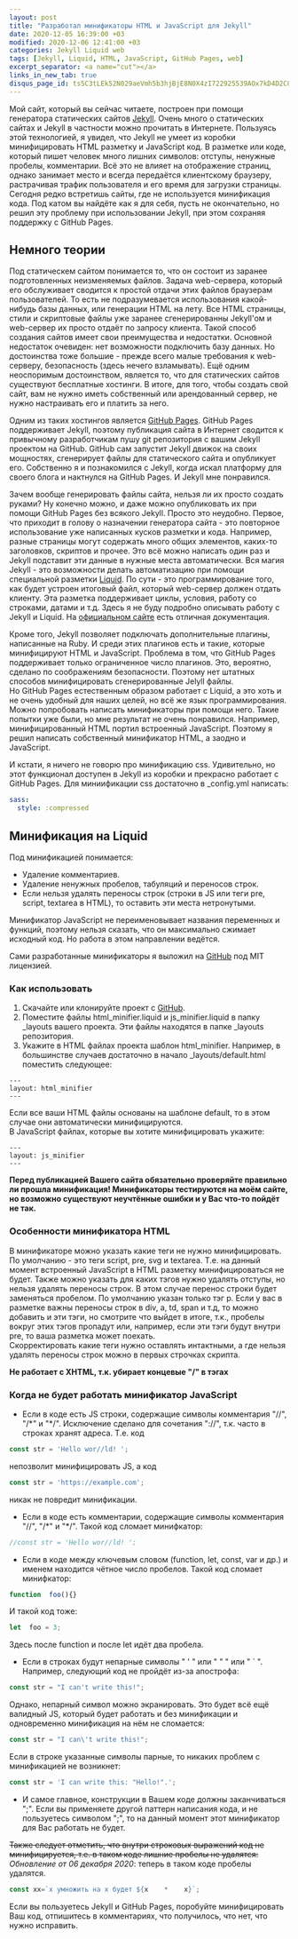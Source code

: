 ```yaml
---
layout: post
title: "Разработал минификаторы HTML и JavaScript для Jekyll"
date: 2020-12-05 16:39:00 +03
modified: 2020-12-06 12:41:00 +03
categories: Jekyll Liquid web
tags: [Jekyll, Liquid, HTML, JavaScript, GitHub Pages, web]
excerpt_separator: <a name="cut"></a>
links_in_new_tab: true
disqus_page_id: ts5C3tLEk52N029aeVmh5b3hjBjE8N0X4zI722925539AOx7kD4D2C8T92T542Ec
---
```

Мой сайт, который вы сейчас читаете, построен при помощи генератора статических сайтов [Jekyll](https://jekyllrb.com/). Очень много о статических сайтах и Jekyll в частности можно прочитать в Интернете. Пользуясь этой технологией, я увидел, что Jekyll не умеет из коробки минифицировать HTML разметку и JavaScript код. В разметке или коде, который пишет человек много лишних символов: отступы, ненужные пробелы, комментарии. Всё это не влияет на отображение страниц, однако занимает место и всегда передаётся клиентскому браузеру, растрачивая трафик пользователя и его время для загрузки страницы. Сегодня редко встретишь сайты, где не используется минификация кода. Под катом вы найдёте как я для себя, пусть не окончательно, но решил эту проблему при использовании Jekyll, при этом сохраняя поддержку с GitHub Pages.  
<a name="cut"></a>
## Немного теории
Под статическем сайтом понимается то, что он состоит из заранее подготовленных неизменяемых файлов. Задача web-сервера, который его обслуживает сводится к простой отдачи этих файлов браузерам пользователей. То есть не подразумевается использования какой-нибудь базы данных, или генерации HTML на лету. Все HTML страницы, стили и скриптовые файлы уже заранее сгенерированны Jekyll'ом и web-сервер их просто отдаёт по запросу клиента. Такой способ создания сайтов имеет свои преимущества и недостатки. Основной недостаток очевиден: нет возможности подключить базу данных. Но достоинства тоже большие - прежде всего малые требования к web-серверу, безопасность (здесь нечего взламывать). Ещё одним неоспоримым достоинством, является то, что для статических сайтов существуют бесплатные хостинги. В итоге, для того, чтобы создать свой сайт, вам не нужно иметь собственный или арендованный сервер, не нужно настраивать его и платить за него.

Одним из таких хостингов является [GitHub Pages](https://pages.github.com/). GitHub Pages поддерживает Jekyll, поэтому публикация сайта в Интернет сводится к привычному разработчикам пушу git репозитория с вашим Jekyll проектом на GitHub. GitHub сам запустит Jekyll движок на своих мощностях, сгенерирует файлы для статического сайта и опубликует его. Собственно я и познакомился с Jekyll, когда искал платформу для своего блога и нактнулся на GitHub Pages. И Jekyll мне понравился.

Зачем вообще генерировать файлы сайта, нельзя ли их просто создать руками? Ну конечно можно, и даже можно опубликовать их при помощи GitHub Pages без всякого Jekyll. Просто это неудобно. Первое, что приходит в голову о назначении генератора сайта - это повторное использование уже написанных кусков разметки и кода. Например, разные страницы могут содержать много общих элементов, каких-то заголовков, скриптов и прочее. Это всё можно написать один раз и Jekyll подставит эти данные в нужные места автоматически. Вся магия Jekyll - это возможности делать автоматизацию при помощи специальной разметки [Liquid](https://shopify.github.io/liquid/). По сути - это программирование того, как будет устроен итоговый файл, который web-сервер должен отдать клиенту. Эта разметка поддерживает циклы, условия, работу со строками, датами и т.д. Здесь я не буду подробно описывать работу с Jekyll и Liquid. На [официальном сайте](https://jekyllrb.com/) есть отличная документация.

Кроме того, Jekyll позволяет подключать дополнительные плагины, написанные на Ruby. И среди этих плагинов есть и такие, которые минифицируют HTML и JavaScript. Проблема в том, что GitHub Pages поддерживает только ограниченное число плагинов. Это, вероятно, сделано по соображениям безопасности. Поэтому нет штатных способов минифицировать сгенерированные Jelyll файлы.  
Но GitHub Pages естественным образом работает с Liquid, а это хоть и не очень удобный для наших целей, но всё же язык программирования. Можно попробовать написать минификаторы при помощи него. Такие попытки уже были, но мне результат не очень понравился. Например, минифицированный HTML портил встроенный JavaScript. Поэтому я решил написать собственный минификатор HTML, а заодно и JavaScript.

И кстати, я ничего не говорю про минификацию css. Удивительно, но этот функционал доступен в Jekyll из коробки и прекрасно работает с GitHub Pages. Для миниификации css достаточно в _config.yml написать:

```yml
sass:
  style: :compressed
```

## Минификация на Liquid
Под минификацией понимается:
* Удаление комментариев.
* Удаление ненужных пробелов, табуляций и переносов строк.
* Если нельзя удалять переносы строк (строки в JS или теги pre, script, textarea в HTML), то оставить эти места нетронутыми.

Минификатор JavaScript не переименовывает названия переменных и функций, поэтому нельзя сказать, что он максимально сжимает исходный код. Но работа в этом направлении ведётся.

Сами разработанные минификаторы я выложил на [GitHub](https://github.com/Mendeo/jekyll-minifier) под MIT лицензией.  

### Как использовать
1. Скачайте или клонируйте проект с [GitHub](https://github.com/Mendeo/jekyll-minifier).
2. Поместите файлы html_minifier.liquid и js_minifier.liquid в папку _layouts вашего проекта. Эти файлы находятся в папке _layouts репозитория.
3. Укажите в HTML файлах проекта шаблон html_minifier. Например, в большинстве случаев достаточно в начало _layouts/default.html поместить следующее:
```
---
layout: html_minifier
---
```
Если все ваши HTML файлы основаны на шаблоне default, то в этом случае они автоматически минифицируются.  
В JavaScript файлах, которые вы хотите минифицировать укажите:
```
---
layout: js_minifier
---
```

**Перед публикацией Вашего сайта обязательно проверяйте правильно ли прошла минификация! Минификаторы тестируются на моём сайте, но возможно существуют неучтённые ошибки и у Вас что-то пойдёт не так.**

### Особенности минификатора HTML
В минификаторе можно указать какие теги не нужно минифицировать. По умолчанию - это теги script, pre, svg и textarea. Т.е. на данный момент встроенный JavaScript в HTML разметку минифицироваться не будет. Также можно указать для каких тэгов нужно удалять отступы, но нельзя удалять переносы строк. В этом случае перенос строки будет заменяться пробелом. По умолчанию указан только тэг p. Если у вас в разметке важны переносы строк в div, a, td, span и т.д, то можно добавить и эти тэги, но смотрите что выйдет в итоге, т.к., пробелы вокруг этих тэгов пропадут или, например, если эти тэги будут внутри pre, то ваша разметка может поехать.  
Скорректировать какие теги нужно оставлять интактными, а где нельзя удалять переносы строк можно в первых строчках скрипта.

**Не работает с XHTML, т.к. убирает концевые "/" в тэгах**  

### Когда не будет работать минификатор JavaScript
* Если в коде есть JS строки, содержащие символы комментария "//", "/\*" и "\*/". Исключение сделано для сочетания "://", т.к. часто в строках хранят адреса. Т.е. код
```javascript
const str = 'Hello wor//ld! ';
```
непозволит минифицировать JS, а код
```javascript
const str = 'https://example.com';
```
никак не повредит минификации.
* Если в коде есть комментарии, содержащие символы комментария "//", "/\*" и "\*/". Такой код сломает минифкатор:
```javascript
//const str = 'Hello wor//ld! ';
```
* Если в коде между ключевым словом (function, let, const, var и др.) и именем находится чётное число пробелов. Такой код сломает минифкатор:
```javascript
function  foo(){}
```
И такой код тоже:
```javascript
let  foo = 3;
```
Здесь после function и после let идёт два пробела.
* Если в строках будут непарные символы " ' " или " " " или " ` ". Например, следующий код не пройдёт из-за апострофа:
```javascript
const str = "I can't write this!";
```
Однако, непарный символ можно экранировать. Это будет всё ещё валидный JS, который будет работать и без минификации и одновременно минификация на нём не сломается:
```javascript
const str = "I can\'t write this!";
```
Если в строке указанные символы парные, то никаких проблем с минификацией не возникнет:
```javascript
const str = 'I can write this: "Hello!".';
```
* И самое главное, конструкции в Вашем коде должны заканчиваться ";". Если вы применяете другой паттерн написания кода, и не пользуетесь символом ";", то на данный момент этот минификатор для Вас работать не будет.

~~Также следует отметить, что внутри строковых выражений код не минифицируется, т.е. в таком коде лишние пробелы не удалятся:~~  
*Обновление от 06 декабря 2020*: теперь в таком коде пробелы удалятся.
```javascript
const xx=`x умножить на x будет ${x    *    x}`;
```

Если вы пользуетесь Jekyll и GitHub Pages, поробуйте минифицировать Ваш код, отпишитесь в комментариях, что получилось, что нет, что нужно исправить.